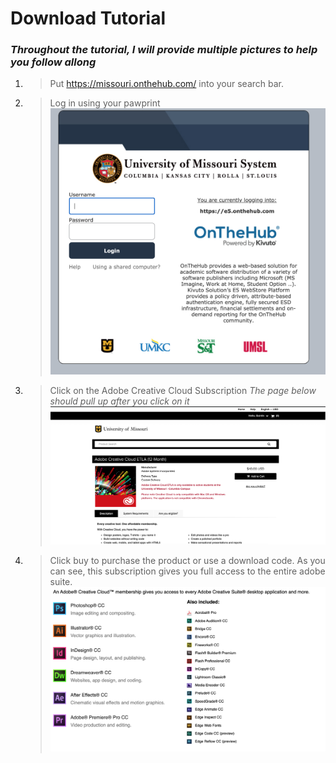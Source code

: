 # Download Tutorial
### _Throughout the tutorial, I will provide multiple pictures to help you follow allong_

1. > Put https://missouri.onthehub.com/ into your search bar.
2. > Log in using your pawprint
![Shibboleth](LogIn.png)
3. > Click on the Adobe Creative Cloud Subscription _The page below should pull up after you click on it_
![Adobe](Adobe.png)
4. > Click buy to purchase the product or use a download code. As you can see, this subscription gives you full access to the entire adobe suite. ![Available](Available.png)
